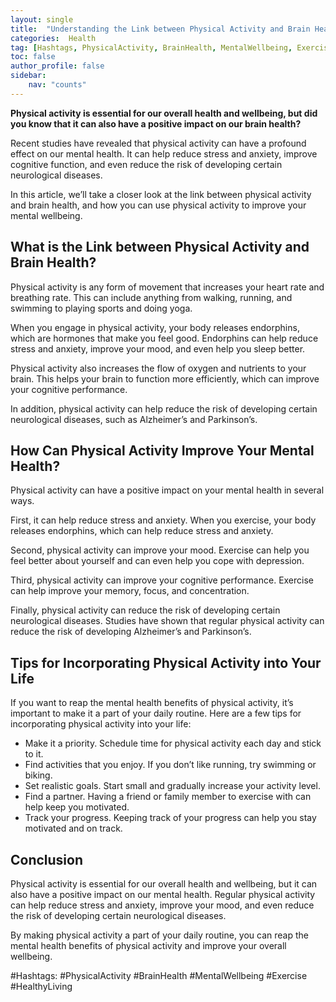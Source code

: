 ```yaml
---
layout: single
title:  "Understanding the Link between Physical Activity and Brain Health"
categories:  Health
tag: [Hashtags, PhysicalActivity, BrainHealth, MentalWellbeing, Exercise, HealthyLiving, ]
toc: false
author_profile: false
sidebar:
    nav: "counts"
---
```

    
**Physical activity is essential for our overall health and wellbeing, but did you know that it can also have a positive impact on our brain health?**

Recent studies have revealed that physical activity can have a profound effect on our mental health. It can help reduce stress and anxiety, improve cognitive function, and even reduce the risk of developing certain neurological diseases.

In this article, we’ll take a closer look at the link between physical activity and brain health, and how you can use physical activity to improve your mental wellbeing.

## What is the Link between Physical Activity and Brain Health?

Physical activity is any form of movement that increases your heart rate and breathing rate. This can include anything from walking, running, and swimming to playing sports and doing yoga.

When you engage in physical activity, your body releases endorphins, which are hormones that make you feel good. Endorphins can help reduce stress and anxiety, improve your mood, and even help you sleep better.

Physical activity also increases the flow of oxygen and nutrients to your brain. This helps your brain to function more efficiently, which can improve your cognitive performance.

In addition, physical activity can help reduce the risk of developing certain neurological diseases, such as Alzheimer’s and Parkinson’s.

## How Can Physical Activity Improve Your Mental Health?

Physical activity can have a positive impact on your mental health in several ways.

First, it can help reduce stress and anxiety. When you exercise, your body releases endorphins, which can help reduce stress and anxiety.

Second, physical activity can improve your mood. Exercise can help you feel better about yourself and can even help you cope with depression.

Third, physical activity can improve your cognitive performance. Exercise can help improve your memory, focus, and concentration.

Finally, physical activity can reduce the risk of developing certain neurological diseases. Studies have shown that regular physical activity can reduce the risk of developing Alzheimer’s and Parkinson’s.

## Tips for Incorporating Physical Activity into Your Life

If you want to reap the mental health benefits of physical activity, it’s important to make it a part of your daily routine. Here are a few tips for incorporating physical activity into your life:

- Make it a priority. Schedule time for physical activity each day and stick to it.
- Find activities that you enjoy. If you don’t like running, try swimming or biking.
- Set realistic goals. Start small and gradually increase your activity level.
- Find a partner. Having a friend or family member to exercise with can help keep you motivated.
- Track your progress. Keeping track of your progress can help you stay motivated and on track.

## Conclusion

Physical activity is essential for our overall health and wellbeing, but it can also have a positive impact on our mental health. Regular physical activity can help reduce stress and anxiety, improve your mood, and even reduce the risk of developing certain neurological diseases.

By making physical activity a part of your daily routine, you can reap the mental health benefits of physical activity and improve your overall wellbeing.

#Hashtags: #PhysicalActivity #BrainHealth #MentalWellbeing #Exercise #HealthyLiving

